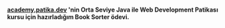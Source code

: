 #### [academy.patika.dev](https://academy.patika.dev/tr/dashboard) 'nin Orta Seviye Java ile Web Development Patikası kursu için hazırladığım Book Sorter ödevi.
